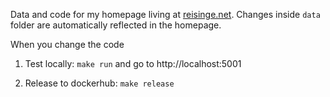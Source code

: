 Data and code for my homepage living at [reisinge.net](https://reisinge.net). Changes inside `data` folder are automatically reflected in the homepage.

When you change the code

1) Test locally: `make run` and go to http://localhost:5001

2) Release to dockerhub: `make release`
